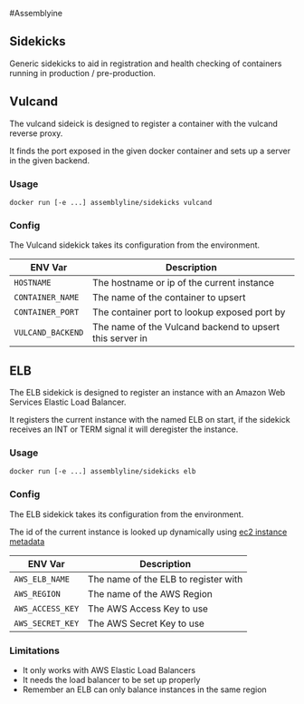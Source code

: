 #Assemblyine
## Sidekicks

Generic sidekicks to aid in registration and health checking of containers running in production / pre-production.

## Vulcand

The vulcand sideick is designed to register a container with
the vulcand reverse proxy.

It finds the port exposed in the given docker container and sets up a server in the given backend.

### Usage

`docker run [-e ...] assemblyline/sidekicks vulcand`

### Config

The Vulcand sidekick takes its configuration from the environment.

|ENV Var           | Description                                              |
|------------------|----------------------------------------------------------|
|`HOSTNAME`        | The hostname or ip of the current instance               |
|`CONTAINER_NAME`  | The name of the container to upsert                      |
|`CONTAINER_PORT`  | The container port to lookup exposed port by             |
|`VULCAND_BACKEND` | The name of the Vulcand backend to upsert this server in |


## ELB

The ELB sidekick is designed to register an instance with an Amazon Web Services
Elastic Load Balancer.

It registers the current instance with the named ELB on start, if the sidekick
receives an INT or TERM signal it will deregister the instance.


### Usage

`docker run [-e ...] assemblyline/sidekicks elb`

### Config

The ELB sidekick takes its configuration from the environment.

The id of the current instance is looked up dynamically using [ec2 instance metadata](http://docs.aws.amazon.com/AWSEC2/latest/UserGuide/ec2-instance-metadata.html)

|ENV Var          | Description                          |
|-----------------|--------------------------------------|
|`AWS_ELB_NAME`   | The name of the ELB to register with |
|`AWS_REGION`     | The name of the AWS Region           |
|`AWS_ACCESS_KEY` | The AWS Access Key to use            |
|`AWS_SECRET_KEY` | The AWS Secret Key to use            |

### Limitations

* It only works with AWS Elastic Load Balancers
* It needs the load balancer to be set up properly
* Remember an ELB can only balance instances in the same region
